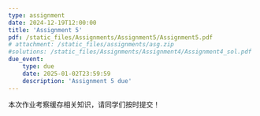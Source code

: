 ```yaml
---
type: assignment
date: 2024-12-19T12:00:00
title: 'Assignment 5'
pdf: /static_files/Assignments/Assignment5/Assignment5.pdf
# attachment: /static_files/assignments/asg.zip
#solutions: /static_files/Assignments/Assignment4/Assignment4_sol.pdf
due_event: 
    type: due
    date: 2025-01-02T23:59:59
    description: 'Assignment 5 due'
---
```

本次作业考察缓存相关知识，请同学们按时提交！